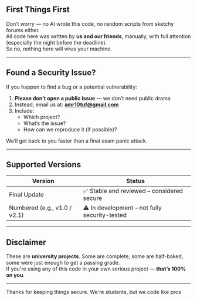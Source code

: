 ## First Things First

Don’t worry — no AI wrote this code, no random scripts from sketchy forums either.  
All code here was written by **us and our friends**, manually, with full attention (especially the night before the deadline).  
So no, nothing here will virus your machine.

---

## Found a Security Issue?

If you happen to find a bug or a potential vulnerability:

1. **Please don’t open a public issue** — we don’t need public drama
2. Instead, email us at: **amr10tuf@gmail.com**
3. Include:
   - Which project?
   - What’s the issue?
   - How can we reproduce it (if possible)?

We’ll get back to you faster than a final exam panic attack.

---

## Supported Versions

| Version        | Status               |
|----------------|----------------------|
| Final Update | ✅ Stable and reviewed – considered secure |
| Numbered (e.g., v1.0 / v2.1) | ⚠️ In development – not fully security-tested |

---

## Disclaimer

These are **university projects**. Some are complete, some are half-baked, some were just enough to get a passing grade.  
If you're using any of this code in your own serious project — **that’s 100% on you**.

---

Thanks for keeping things secure. 
We're students, but we code like pros
